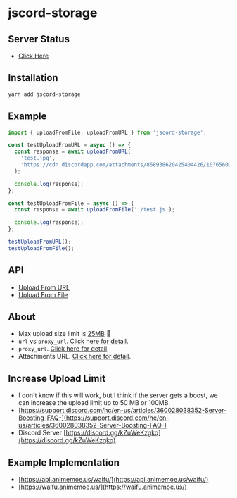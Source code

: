# jscord-storage

## Server Status

- [Click Here](https://stats.uptimerobot.com/GKy6liBGw7/788953682)

## Installation

```bash
yarn add jscord-storage
```

## Example

```javascript
import { uploadFromFile, uploadFromURL } from 'jscord-storage';

const testUploadFromURL = async () => {
  const response = await uploadFromURL(
    'test.jpg',
    'https://cdn.discordapp.com/attachments/858938620425404426/1076560199218892902/waifu-animemoeus.jpg'
  );

  console.log(response);
};

const testUploadFromFile = async () => {
  const response = await uploadFromFile('./test.js');

  console.log(response);
};

testUploadFromURL();
testUploadFromFile();

```

## API

- [Upload From URL](https://discord-storage.animemoe.us/api/upload-from-url/)
- [Upload From File](https://discord-storage.animemoe.us/api/upload-from-file/)

## About

- Max upload size limit is [25MB](https://twitter.com/discord/status/1645522780337885184) 🥳
- `url` vs `proxy_url`. [Click here for detail](https://www.reddit.com/r/discordapp/comments/e8lgj2/mediadiscordappnet_cdndiscordappcom/).
- `proxy_url`. [Click here for detail](https://www.reddit.com/r/discordapp/comments/f1ixly/.discord_adding_lower_width_and_height_to_linked/).
- Attachments URL. [Click here for detail](https://support.discord.com/hc/en-us/community/posts/360061593771-Privacy-for-CDN-attachements).

## Increase Upload Limit

- I don't know if this will work, but I think if the server gets a boost, we can increase the upload limit up to 50 MB or 100MB.
- [https://support.discord.com/hc/en-us/articles/360028038352-Server-Boosting-FAQ-](https://support.discord.com/hc/en-us/articles/360028038352-Server-Boosting-FAQ-)
- Discord Server [https://discord.gg/kZuWeKzgkq](https://discord.gg/kZuWeKzgkq)

## Example Implementation

- [https://api.animemoe.us/waifu/](https://api.animemoe.us/waifu/)
- [https://waifu.animemoe.us/](https://waifu.animemoe.us/)
